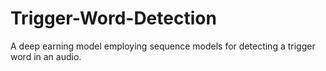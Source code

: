 # Trigger-Word-Detection
A deep earning model employing sequence models for detecting a trigger word in an audio.
